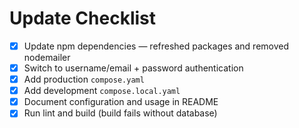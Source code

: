 # Update Checklist

- [x] Update npm dependencies — refreshed packages and removed nodemailer
- [x] Switch to username/email + password authentication
- [x] Add production `compose.yaml`
- [x] Add development `compose.local.yaml`
- [x] Document configuration and usage in README
- [x] Run lint and build (build fails without database)
